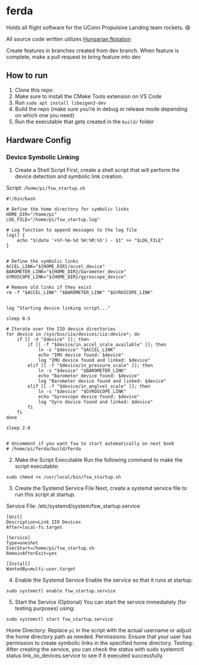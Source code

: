 # ferda
Holds all flight software for the UConn Propulsive Landing team rockets. :smile:

All source code written utilizes [Hungarian Notation](https://www.cse.iitk.ac.in/users/dsrkg/cs245/html/Guide.htm)

Create features in branches created from dev branch. When feature is complete, make a pull request to bring feature into dev

## How to run
1. Clone this repo
2. Make sure to install the CMake Tools extension on VS Code
3. Run `sudo apt install libeigen3-dev`
4. Build the repo (make sure you're in debug or release mode depending on which one you need)
5. Run the executable that gets created in the `build/` folder


## Hardware Config

  ### Device Symbolic Linking
  1. Create a Shell Script
  First, create a shell script that will perform the device detection and symbolic link creation.
  
  Script: `/home/pi/fsw_startup.sh`

  ```
  #!/bin/bash
  
  # Define the home directory for symbolic links
  HOME_DIR="/home/pi"
  LOG_FILE="/home/pi/fsw_startup.log"
  
  # Log function to append messages to the log file
  log() {
      echo "$(date '+%Y-%m-%d %H:%M:%S') - $1" >> "$LOG_FILE"
  }
  
  
  # Define the symbolic links
  ACCEL_LINK="${HOME_DIR}/accel_device"
  BAROMETER_LINK="${HOME_DIR}/barometer_device"
  GYROSCOPE_LINK="${HOME_DIR}/gyroscope_device"
  
  # Remove old links if they exist
  rm -f "$ACCEL_LINK" "$BAROMETER_LINK" "$GYROSCOPE_LINK"
  
  
  log "Starting device linking script..."
  
  sleep 0.5
  
  # Iterate over the IIO device directories
  for device in /sys/bus/iio/devices/iio:device*; do
      if [[ -d "$device" ]]; then
          if [[ -f "$device/in_accel_scale_available" ]]; then
              ln -s "$device" "$ACCEL_LINK"
              echo "IMU device found: $device"
              log "IMU device found and linked: $device"
          elif [[ -f "$device/in_pressure_scale" ]]; then
              ln -s "$device" "$BAROMETER_LINK"
              echo "Barometer device found: $device"
              log "Barometer device found and linked: $device"
          elif [[ -f "$device/in_anglvel_scale" ]]; then
              ln -s "$device" "$GYROSCOPE_LINK"
              echo "Gyroscope device found: $device"
              log "Gyro device found and linked: $device"
          fi
      fi
  done
  
  sleep 2.0
  
  
  # Uncomment if you want fsw to start automatically on next book
  # /home/pi/ferda/build/Ferda

  ```

  2. Make the Script Executable
  Run the following command to make the script executable:

  ```
  sudo chmod +x /usr/local/bin/fsw_startup.sh
  ```

  3. Create the Systemd Service File
  Next, create a systemd service file to run this script at startup.

  Service File: /etc/systemd/system/fsw_startup.service

  ```
[Unit]
Description=Link IIO Devices
After=local-fs.target

[Service]
Type=oneshot
ExecStart=/home/pi/fsw_startup.sh
RemainAfterExit=yes

[Install]
WantedBy=multi-user.target

  ```

  4. Enable the Systemd Service
  Enable the service so that it runs at startup:

  ```
  sudo systemctl enable fsw_startup.service
  ```
  
  5. Start the Service (Optional)
  You can start the service immediately (for testing purposes) using:
  
  ```
  sudo systemctl start fsw_startup.service
  ```

  Home Directory: Replace `pi` in the script with the actual username or adjust the home directory path as needed.
  Permissions: Ensure that your user has permission to create symbolic links in the specified home directory.
  Testing: After creating the service, you can check the status with sudo systemctl status link_iio_devices.service to see if it executed successfully.
